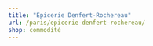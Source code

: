 ```yaml
---
title: "Epicerie Denfert-Rochereau"
url: /paris/epicerie-denfert-rochereau/
shop: commodité
---
```


